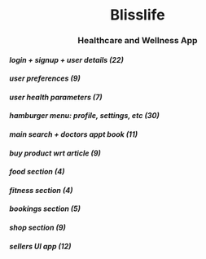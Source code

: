 <h1 align="center">
Blisslife
</h1>

<h3 align="center">
Healthcare and Wellness App
</h3>

#### _login + signup + user details (22)_
#### _user preferences (9)_
#### _user health parameters (7)_
#### _hamburger menu: profile, settings, etc (30)_
#### _main search + doctors appt book (11)_
#### _buy product wrt article (9)_
#### _food section (4)_
#### _fitness section (4)_
#### _bookings section (5)_
#### _shop section (9)_
#### _sellers UI app (12)_

